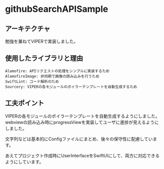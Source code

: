 # githubSearchAPISample

## アーキテクチャ
勉強を兼ねてVIPERで実装しました。

## 使用したライブラリと理由

```
Alamofire: APIリクエストの処理をシンプルに実装するため
AlamofireImage: 非同期で画像の読み込みを行うため
SwiftLint: コード解析のため
Sourcery: VIPERの各モジュールのボイラーテンプレートを自動生成するため
```

## 工夫ポイント

VIPERの各モジュールのボイラーテンプレートを自動生成するようにしました。
webviewの読み込み時にprogressViewを実装してユーザに進捗が見えるようにしました。

文字列などは基本的にConfigファイルにまとめ、後々の保守性に配慮しています。

あえてプロジェクト作成時にUserInterfaceをSwiftUIにして、両方に対応できるようにしています。

